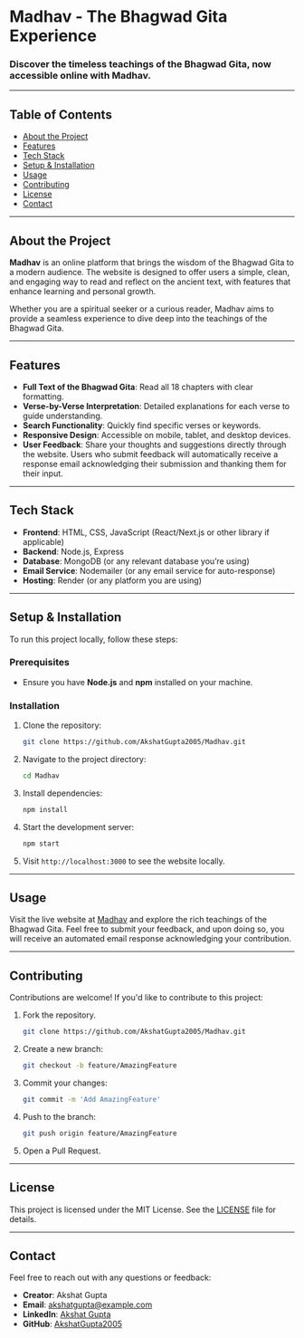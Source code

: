 # Madhav - The Bhagwad Gita Experience


### Discover the timeless teachings of the Bhagwad Gita, now accessible online with Madhav.

---

## Table of Contents
- [About the Project](#about-the-project)
- [Features](#features)
- [Tech Stack](#tech-stack)
- [Setup & Installation](#setup--installation)
- [Usage](#usage)
- [Contributing](#contributing)
- [License](#license)
- [Contact](#contact)

---

## About the Project
**Madhav** is an online platform that brings the wisdom of the Bhagwad Gita to a modern audience. The website is designed to offer users a simple, clean, and engaging way to read and reflect on the ancient text, with features that enhance learning and personal growth.

Whether you are a spiritual seeker or a curious reader, Madhav aims to provide a seamless experience to dive deep into the teachings of the Bhagwad Gita.

---

## Features
-  **Full Text of the Bhagwad Gita**: Read all 18 chapters with clear formatting.
-  **Verse-by-Verse Interpretation**: Detailed explanations for each verse to guide understanding.
-  **Search Functionality**: Quickly find specific verses or keywords.
-  **Responsive Design**: Accessible on mobile, tablet, and desktop devices.
-  **User Feedback**: Share your thoughts and suggestions directly through the website. Users who submit feedback will automatically receive a response email acknowledging their submission and thanking them for their input.

---

## Tech Stack
- **Frontend**: HTML, CSS, JavaScript (React/Next.js or other library if applicable)
- **Backend**: Node.js, Express
- **Database**: MongoDB (or any relevant database you’re using)
- **Email Service**: Nodemailer (or any email service for auto-response)
- **Hosting**: Render (or any platform you are using)

---

## Setup & Installation

To run this project locally, follow these steps:

### Prerequisites
- Ensure you have **Node.js** and **npm** installed on your machine.

### Installation
1. Clone the repository:
   ```bash
   git clone https://github.com/AkshatGupta2005/Madhav.git
2. Navigate to the project directory:
   ```bash
   cd Madhav
3. Install dependencies:
   ```bash
   npm install
4. Start the development server:
   ```bash
   npm start
5. Visit `http://localhost:3000` to see the website locally.

---

## Usage
Visit the live website at [Madhav](https://madhav.com) and explore the rich teachings of the Bhagwad Gita. Feel free to submit your feedback, and upon doing so, you will receive an automated email response acknowledging your contribution.

---

## Contributing
Contributions are welcome! If you'd like to contribute to this project:
1. Fork the repository.
   ```bash
   git clone https://github.com/AkshatGupta2005/Madhav.git
2. Create a new branch:
   ```bash
   git checkout -b feature/AmazingFeature
3. Commit your changes:
   ```bash
   git commit -m 'Add AmazingFeature'
4. Push to the branch:
   ```bash
   git push origin feature/AmazingFeature
5. Open a Pull Request.

---

## License
This project is licensed under the MIT License. See the [LICENSE](LICENSE) file for details.

---

## Contact
Feel free to reach out with any questions or feedback:

- **Creator**: Akshat Gupta
- **Email**: akshatgupta@example.com
- **LinkedIn**: [Akshat Gupta](https://www.linkedin.com/in/akshatguptaip)
- **GitHub**: [AkshatGupta2005](https://github.com/AkshatGupta2005)




